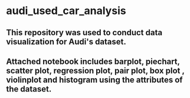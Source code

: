 # audi_used_car_analysis
## This repository was used to conduct data visualization for Audi's dataset.
## Attached notebook includes barplot, piechart, scatter plot, regression plot, pair plot, box plot , violinplot and histogram using the attributes of the dataset. 

